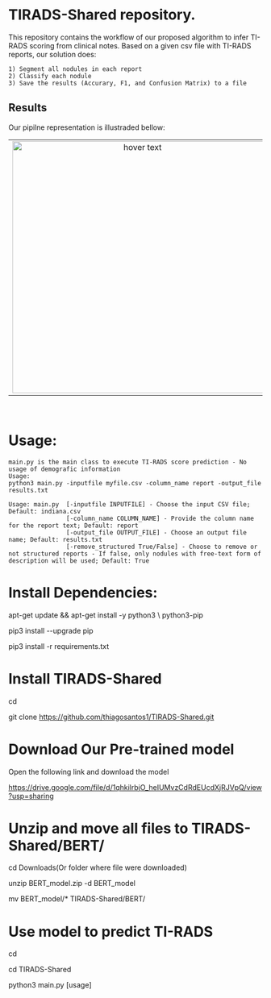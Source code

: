# TIRADS-Shared repository.
This repository contains the workflow of our proposed algorithm to infer TI-RADS scoring from clinical notes. Based on a given csv file with TI-RADS reports, our solution does:

    1) Segment all nodules in each report
    2) Classify each nodule
    3) Save the results (Accurary, F1, and Confusion Matrix) to a file

## Results
Our pipilne representation is illustraded bellow:
  <table border=0>
     <tr align='center' > 
        <td><img src="https://github.com/thiagosantos1/TIRADS-Shared/blob/main/Img/pipeline.png" width="500"                  title="hover text"></td>         
     </tr>
  </table>
</br>

# Usage:

    main.py is the main class to execute TI-RADS score prediction - No usage of demografic information
    Usage:
    python3 main.py -inputfile myfile.csv -column_name report -output_file results.txt
    
    Usage: main.py 	[-inputfile INPUTFILE] - Choose the input CSV file; Default: indiana.csv
    				[-column_name COLUMN_NAME] - Provide the column name for the report text; Default: report
               		[-output_file OUTPUT_FILE] - Choose an output file name; Default: results.txt
               		[-remove_structured True/False] - Choose to remove or not structured reports - If false, only nodules with free-text form of description will be used; Default: True

    
    


# Install Dependencies:

apt-get update && apt-get install -y python3 \ python3-pip


pip3 install --upgrade pip


pip3 install -r requirements.txt


# Install TIRADS-Shared

cd 

git clone https://github.com/thiagosantos1/TIRADS-Shared.git 


# Download Our Pre-trained model

Open the following link and download the model

https://drive.google.com/file/d/1qhkilrbjO_heIUMvzCdRdEUcdXjRJVpQ/view?usp=sharing


# Unzip and move all files to TIRADS-Shared/BERT/

cd Downloads(Or folder where file were downloaded)

unzip BERT_model.zip -d BERT_model

mv BERT_model/* TIRADS-Shared/BERT/

# Use model to predict TI-RADS
cd

cd TIRADS-Shared

python3 main.py [usage]


